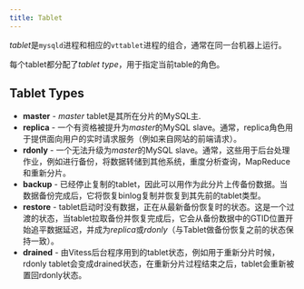 ```yaml
---
title: Tablet
---
```


*tablet*是`mysqld`进程和相应的`vttablet`进程的组合，通常在同一台机器上运行。

每个tablet都分配了*tablet type*，用于指定当前table的角色。

## Tablet Types

* **master** - *master* tablet是其所在分片的MySQL主.
* **replica** - 一个有资格被提升为*master*的MySQL slave。通常，replica角色用于提供面向用户的实时请求服务（例如来自网站的前端请求）。
* **rdonly** - 一个无法升级为*master*的MySQL slave。通常，这些用于后台处理作业，例如进行备份，将数据转储到其他系统，重度分析查询，MapReduce和重新分片。
* **backup** - 已经停止复制的tablet，因此可以用作为此分片上传备份数据。当数据备份完成后，它将恢复binlog复制并恢复到其先前的tablet类型。
* **restore** - tablet启动时没有数据，正在从最新备份恢复时的状态。这是一个过渡的状态，当tablet拉取备份并恢复完成后，它会从备份数据中的GTID位置开始追平数据延迟，并成为*replica*或*rdonly*（与Tablet做备份恢复之前的状态保持一致）。
* **drained** - 由Vitess后台程序用到的tablet状态，例如用于重新分片时候，rdonly tablet会变成drained状态，在重新分片过程结束之后，tablet会重新被置回rdonly状态。